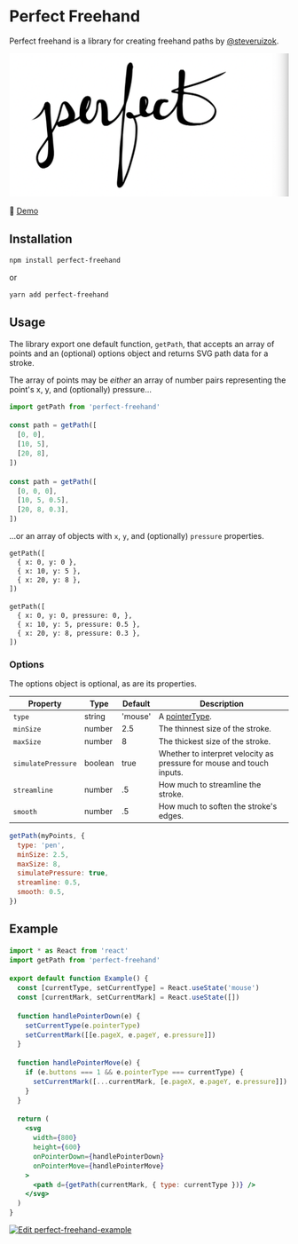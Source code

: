 # Perfect Freehand

Perfect freehand is a library for creating freehand paths by [@steveruizok](https://twitter.com/steveruizok).

![Screenshot](/screenshot.png)

🔗 [Demo](https://perfect-freehand-example.vercel.app/)

## Installation

```bash
npm install perfect-freehand
```

or

```bash
yarn add perfect-freehand
```

## Usage

The library export one default function, `getPath`, that accepts an array of points and an (optional) options object and returns SVG path data for a stroke.

The array of points may be _either_ an array of number pairs representing the point's x, y, and (optionally) pressure...

```js
import getPath from 'perfect-freehand'

const path = getPath([
  [0, 0],
  [10, 5],
  [20, 8],
])

const path = getPath([
  [0, 0, 0],
  [10, 5, 0.5],
  [20, 8, 0.3],
])
```

...or an array of objects with `x`, `y`, and (optionally) `pressure` properties.

```
getPath([
  { x: 0, y: 0 },
  { x: 10, y: 5 },
  { x: 20, y: 8 },
])

getPath([
  { x: 0, y: 0, pressure: 0, },
  { x: 10, y: 5, pressure: 0.5 },
  { x: 20, y: 8, pressure: 0.3 },
])
```

### Options

The options object is optional, as are its properties.

| Property           | Type    | Default | Description                                                                                 |
| ------------------ | ------- | ------- | ------------------------------------------------------------------------------------------- |
| `type`             | string  | 'mouse' | A [pointerType](https://developer.mozilla.org/en-US/docs/Web/API/PointerEvent/pointerType). |
| `minSize`          | number  | 2.5     | The thinnest size of the stroke.                                                            |
| `maxSize`          | number  | 8       | The thickest size of the stroke.                                                            |
| `simulatePressure` | boolean | true    | Whether to interpret velocity as pressure for mouse and touch inputs.                       |
| `streamline`       | number  | .5      | How much to streamline the stroke.                                                          |
| `smooth`           | number  | .5      | How much to soften the stroke's edges.                                                      |

```js
getPath(myPoints, {
  type: 'pen',
  minSize: 2.5,
  maxSize: 8,
  simulatePressure: true,
  streamline: 0.5,
  smooth: 0.5,
})
```

## Example

```jsx
import * as React from 'react'
import getPath from 'perfect-freehand'

export default function Example() {
  const [currentType, setCurrentType] = React.useState('mouse')
  const [currentMark, setCurrentMark] = React.useState([])

  function handlePointerDown(e) {
    setCurrentType(e.pointerType)
    setCurrentMark([[e.pageX, e.pageY, e.pressure]])
  }

  function handlePointerMove(e) {
    if (e.buttons === 1 && e.pointerType === currentType) {
      setCurrentMark([...currentMark, [e.pageX, e.pageY, e.pressure]])
    }
  }

  return (
    <svg
      width={800}
      height={600}
      onPointerDown={handlePointerDown}
      onPointerMove={handlePointerMove}
    >
      <path d={getPath(currentMark, { type: currentType })} />
    </svg>
  )
}
```

[![Edit perfect-freehand-example](https://codesandbox.io/static/img/play-codesandbox.svg)](https://codesandbox.io/s/perfect-freehand-example-biwyi?fontsize=14&hidenavigation=1&theme=dark)
